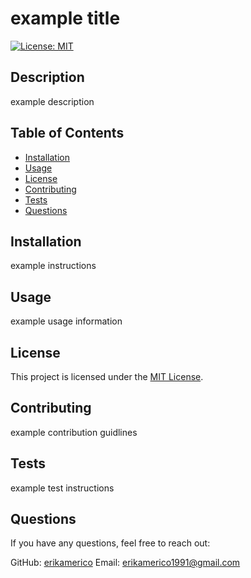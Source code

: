 # example title
  [![License: MIT](https://img.shields.io/badge/License-MIT-yellow.svg)](https://opensource.org/licenses/MIT)
## Description
example description

## Table of Contents
- [Installation](#installation)
- [Usage](#usage)
- [License](#license)
- [Contributing](#contributing)
- [Tests](#tests)
- [Questions](#questions)

## Installation
example instructions

## Usage
example usage information


## License
      
This project is licensed under the [MIT License](https://opensource.org/licenses/MIT).

## Contributing
example contribution guidlines

## Tests
example test instructions

## Questions
If you have any questions, feel free to reach out:

GitHub: [erikamerico](https://github.com/erikamerico)
Email: erikamerico1991@gmail.com
